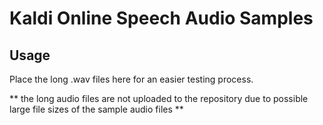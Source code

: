 # Kaldi Online Speech Audio Samples

## Usage

Place the long .wav files here for an easier testing process.

** the long audio files are not uploaded to the repository due to possible large file sizes of the sample audio files **